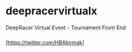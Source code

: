 # deepracervirtualx

DeepRacer Virtual Event - Tournament Front End


###  
 
[https://twitter.com/HBAkirmak]